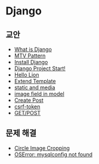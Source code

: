 Django
===

교안
---

- [What is Django](What-is-Django.md)
- [MTV Pattern](MTV-Pattern.md)
- [Install Django](Install-Django.md)
- [Django Project Start!](Django-Project-Start.md)
- [Hello Lion](Hello-Lion.md)
- [Extend Template](Extend-Template.md)
- [static and media](static-and-media.md)
- [image field in model](image-field-in-model.md)
- [Create Post](Create-Post.md)
- [csrf-token](csrf-token.md)
- [GET/POST](GET-POST.md)

문제 해결
---

- [Circle Image Cropping](Circle-Image-Cropping.md)
- [OSError: mysqlconfig not found](OSError-mysqlconfig-not-found.md)
